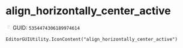 # align_horizontally_center_active
![](/img/align_horizontally_center_active.png)
GUID: `5354474306189974614`
```
EditorGUIUtility.IconContent("align_horizontally_center_active")
```
